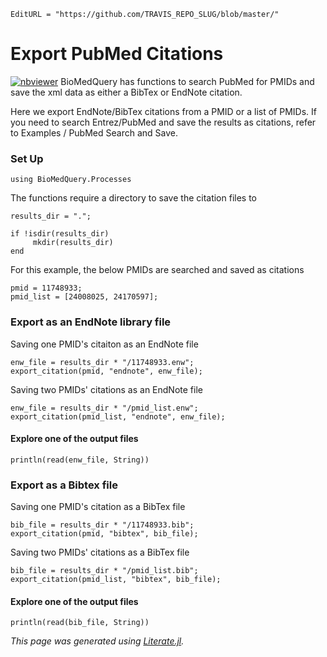 ```@meta
EditURL = "https://github.com/TRAVIS_REPO_SLUG/blob/master/"
```

# Export PubMed Citations

[![nbviewer](https://img.shields.io/badge/jupyter_notebook-nbviewer-orange.svg)](http://nbviewer.jupyter.org/github/bcbi/BioMedQuery.jl/tree/master/docs/src/notebooks/4_pubmed_export_citations.ipynb)
BioMedQuery has functions to search PubMed for PMIDs and save the xml data
as either a BibTex or EndNote citation.

Here we export EndNote/BibTex citations from a PMID or a list of PMIDs. If you need
to search Entrez/PubMed and save the results as citations, refer to Examples / PubMed Search and Save.

### Set Up

```@example 4_pubmed_export_citations
using BioMedQuery.Processes
```

The functions require a directory to save the citation files to

```@example 4_pubmed_export_citations
results_dir = ".";

if !isdir(results_dir)
     mkdir(results_dir)
end
```

For this example, the below PMIDs are searched and saved as citations

```@example 4_pubmed_export_citations
pmid = 11748933;
pmid_list = [24008025, 24170597];
```

### Export as an EndNote library file

Saving one PMID's citaiton as an EndNote file

```@example 4_pubmed_export_citations
enw_file = results_dir * "/11748933.enw";
export_citation(pmid, "endnote", enw_file);
```

Saving two PMIDs' citations as an EndNote file

```@example 4_pubmed_export_citations
enw_file = results_dir * "/pmid_list.enw";
export_citation(pmid_list, "endnote", enw_file);
```

#### Explore one of the output files

```@example 4_pubmed_export_citations
println(read(enw_file, String))
```

### Export as a Bibtex file

Saving one PMID's citation as a BibTex file

```@example 4_pubmed_export_citations
bib_file = results_dir * "/11748933.bib";
export_citation(pmid, "bibtex", bib_file);
```

Saving two PMIDs' citations as a BibTex file

```@example 4_pubmed_export_citations
bib_file = results_dir * "/pmid_list.bib";
export_citation(pmid_list, "bibtex", bib_file);
```

#### Explore one of the output files

```@example 4_pubmed_export_citations
println(read(bib_file, String))
```

*This page was generated using [Literate.jl](https://github.com/fredrikekre/Literate.jl).*

